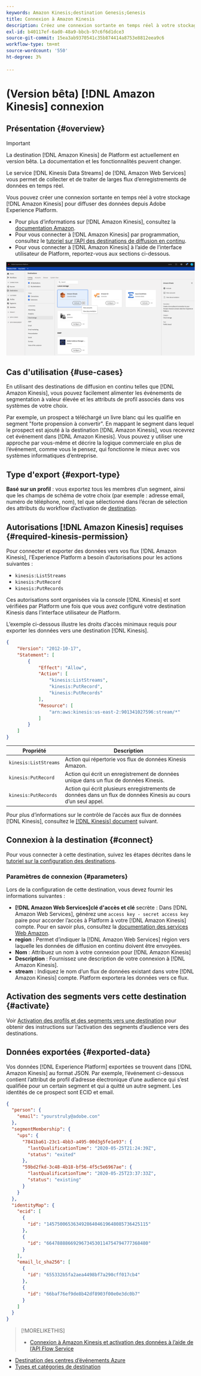 ```yaml
---
keywords: Amazon Kinesis;destination Genesis;Genesis
title: Connexion à Amazon Kinesis
description: Créez une connexion sortante en temps réel à votre stockage Amazon Kinesis pour diffuser des données depuis Adobe Experience Platform.
exl-id: b40117ef-6ad0-48a9-bbcb-97c6f6d1dce3
source-git-commit: 15ea3ab9370541c35b874414a8753e8812eea9c6
workflow-type: tm+mt
source-wordcount: '550'
ht-degree: 3%

---
```


# (Version bêta) [!DNL Amazon Kinesis] connexion

## Présentation {#overview}

>[!IMPORTANT]
>
>La destination [!DNL Amazon Kinesis] de Platform est actuellement en version bêta. La documentation et les fonctionnalités peuvent changer.

Le service [!DNL Kinesis Data Streams] de [!DNL Amazon Web Services] vous permet de collecter et de traiter de larges flux d’enregistrements de données en temps réel.

Vous pouvez créer une connexion sortante en temps réel à votre stockage [!DNL Amazon Kinesis] pour diffuser des données depuis Adobe Experience Platform.

* Pour plus d’informations sur [!DNL Amazon Kinesis], consultez la [documentation Amazon](https://docs.aws.amazon.com/streams/latest/dev/introduction.html).
* Pour vous connecter à [!DNL Amazon Kinesis] par programmation, consultez le [tutoriel sur l’API des destinations de diffusion en continu](../../api/streaming-destinations.md).
* Pour vous connecter à [!DNL Amazon Kinesis] à l’aide de l’interface utilisateur de Platform, reportez-vous aux sections ci-dessous.

![Amazon Kinesis dans l’interface utilisateur](../../assets/catalog/cloud-storage/amazon-kinesis/catalog.png)

## Cas d&#39;utilisation {#use-cases}

En utilisant des destinations de diffusion en continu telles que [!DNL Amazon Kinesis], vous pouvez facilement alimenter les événements de segmentation à valeur élevée et les attributs de profil associés dans vos systèmes de votre choix.

Par exemple, un prospect a téléchargé un livre blanc qui les qualifie en segment &quot;forte propension à convertir&quot;. En mappant le segment dans lequel le prospect est ajouté à la destination [!DNL Amazon Kinesis], vous recevrez cet événement dans [!DNL Amazon Kinesis]. Vous pouvez y utiliser une approche par vous-même et décrire la logique commerciale en plus de l’événement, comme vous le pensez, qui fonctionne le mieux avec vos systèmes informatiques d’entreprise.

## Type d&#39;export {#export-type}

**Basé sur un profil**  : vous exportez tous les membres d’un segment, ainsi que les champs de schéma de votre choix (par exemple : adresse email, numéro de téléphone, nom), tel que sélectionné dans l’écran de sélection des attributs du workflow d’activation de  [destination](../../ui/activate-destinations.md#select-attributes).

## Autorisations [!DNL Amazon Kinesis] requises {#required-kinesis-permission}

Pour connecter et exporter des données vers vos flux [!DNL Amazon Kinesis], l’Experience Platform a besoin d’autorisations pour les actions suivantes :

* `kinesis:ListStreams`
* `kinesis:PutRecord`
* `kinesis:PutRecords`

Ces autorisations sont organisées via la console [!DNL Kinesis] et sont vérifiées par Platform une fois que vous avez configuré votre destination Kinesis dans l’interface utilisateur de Platform.

L’exemple ci-dessous illustre les droits d’accès minimaux requis pour exporter les données vers une destination [!DNL Kinesis].

```json
{
    "Version": "2012-10-17",
    "Statement": [
        {
            "Effect": "Allow",
            "Action": [
                "kinesis:ListStreams",
                "kinesis:PutRecord",
                "kinesis:PutRecords"
            ],
            "Resource": [
                "arn:aws:kinesis:us-east-2:901341027596:stream/*"
            ]
        }
    ]
}
```

| Propriété | Description |
| -------- | ----------- |
| `kinesis:ListStreams` | Action qui répertorie vos flux de données Kinesis Amazon. |
| `kinesis:PutRecord` | Action qui écrit un enregistrement de données unique dans un flux de données Kinesis. |
| `kinesis:PutRecords` | Action qui écrit plusieurs enregistrements de données dans un flux de données Kinesis au cours d’un seul appel. |

Pour plus d’informations sur le contrôle de l’accès aux flux de données [!DNL Kinesis], consultez le [[!DNL Kinesis] document](https://docs.aws.amazon.com/streams/latest/dev/controlling-access.html) suivant.

## Connexion à la destination {#connect}

Pour vous connecter à cette destination, suivez les étapes décrites dans le [tutoriel sur la configuration des destinations](../../ui/connect-destination.md).

### Paramètres de connexion {#parameters}

Lors de la configuration de [](../../ui/connect-destination.md) cette destination, vous devez fournir les informations suivantes :

* **[!DNL Amazon Web Services]clé d&#39;accès et clé** secrète : Dans  [!DNL Amazon Web Services], générez une  `access key - secret access key` paire pour accorder l’accès à Platform à votre  [!DNL Amazon Kinesis] compte. Pour en savoir plus, consultez la [documentation des services Web Amazon](https://docs.aws.amazon.com/IAM/latest/UserGuide/id_credentials_access-keys.html).
* **region** : Permet d’indiquer la  [!DNL Amazon Web Services] région vers laquelle les données de diffusion en continu doivent être envoyées.
* **Nom** : Attribuez un nom à votre connexion pour  [!DNL Amazon Kinesis]
* **Description** : Fournissez une description de votre connexion à  [!DNL Amazon Kinesis].
* **stream** : Indiquez le nom d’un flux de données existant dans votre  [!DNL Amazon Kinesis] compte. Platform exportera les données vers ce flux.

<!--

>[!IMPORTANT]
>
>Platform needs `write` permissions on the bucket object where the export files will be delivered.

-->

## Activation des segments vers cette destination {#activate}

Voir [Activation des profils et des segments vers une destination](../../ui/activate-destinations.md) pour obtenir des instructions sur l’activation des segments d’audience vers des destinations.

## Données exportées {#exported-data}

Vos données [!DNL Experience Platform] exportées se trouvent dans [!DNL Amazon Kinesis] au format JSON. Par exemple, l’événement ci-dessous contient l’attribut de profil d’adresse électronique d’une audience qui s’est qualifiée pour un certain segment et qui a quitté un autre segment. Les identités de ce prospect sont ECID et email.

```json
{
  "person": {
    "email": "yourstruly@adobe.con"
  },
  "segmentMembership": {
    "ups": {
      "7841ba61-23c1-4bb3-a495-00d3g5fe1e93": {
        "lastQualificationTime": "2020-05-25T21:24:39Z",
        "status": "exited"
      },
      "59bd2fkd-3c48-4b18-bf56-4f5c5e6967ae": {
        "lastQualificationTime": "2020-05-25T23:37:33Z",
        "status": "existing"
      }
    }
  },
  "identityMap": {
    "ecid": [
      {
        "id": "14575006536349286404619648085736425115"
      },
      {
        "id": "66478888669296734530114754794777368480"
      }
    ],
    "email_lc_sha256": [
      {
        "id": "655332b5fa2aea4498bf7a290cff017cb4"
      },
      {
        "id": "66baf76ef9de8b42df8903f00e0e3dc0b7"
      }
    ]
  }
}
```



>[!MORELIKETHIS]
>
>* [Connexion à Amazon Kinesis et activation des données à l’aide de l’API Flow Service](../../api/streaming-destinations.md)
* [Destination des centres d’événements Azure](./azure-event-hubs.md)
* [Types et catégories de destination](../../destination-types.md)

